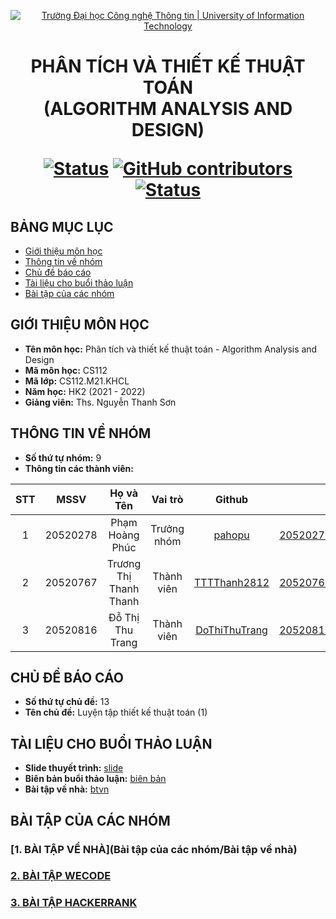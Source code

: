 <!-- Banner -->
<p align="center">
  <a href="https://www.uit.edu.vn/" title="Trường Đại học Công nghệ Thông tin" style="border: none;">
    <img src="https://i.imgur.com/WmMnSRt.png" alt="Trường Đại học Công nghệ Thông tin | University of Information Technology">
  </a>
</p>

<h1 align="center"><b>PHÂN TÍCH VÀ THIẾT KẾ THUẬT TOÁN<br>(ALGORITHM ANALYSIS AND DESIGN)</b></h>

[![Status](https://img.shields.io/badge/status-woking-brightgreen?style=flat-square)](https://github.com/DoThiThuTrang/CS112.M21.KHCL)
[![GitHub contributors](https://img.shields.io/github/contributors/DoThiThuTrang/CS112.M21.KHCL?style=flat-square)](https://github.com/DoThiThuTrang/CS112.M21.KHCL/graphs/contributors)
[![Status](https://img.shields.io/badge/language-python-green?style=flat-square)](https://github.com/DoThiThuTrang/CS112.M21.KHCL)

## BẢNG MỤC LỤC
* [Giới thiệu môn học](#giới-thiệu-môn-học)
* [Thông tin về nhóm](#thông-tin-về-nhóm)
* [Chủ đề báo cáo](#chủ-đề-báo-cáo)
* [Tài liệu cho buổi thảo luận](#tài-liệu-cho-buổi-thảo-luận)
* [Bài tập của các nhóm](#bài-tập-của-các-nhóm)

## GIỚI THIỆU MÔN HỌC
* **Tên môn học:** Phân tích và thiết kế thuật toán - Algorithm Analysis and Design
* **Mã môn học:** CS112
* **Mã lớp:** CS112.M21.KHCL
* **Năm học:** HK2 (2021 - 2022)
* **Giảng viên:** Ths. Nguyễn Thanh Sơn

## THÔNG TIN VỀ NHÓM
* **Số thứ tự nhóm:** 9
* **Thông tin các thành viên:**

| STT    | MSSV          | Họ và Tên                |Vai trò    | Github                                          | Email                   |
| :----: |:-------------:| :-----------------------:|:---------:|:-----------------------------------------------:|:-------------------------:
| 1      | 20520278      | Phạm Hoàng Phúc          |Trưởng nhóm|[pahopu](https://github.com/pahopu)              |20520278@gm.uit.edu.vn   |
| 2      | 20520767      | Trương Thị Thanh Thanh   |Thành viên |[TTTThanh2812](https://github.com/TTTThanh2812)  |20520767@gm.uit.edu.vn   |
| 3      | 20520816      | Đỗ Thị Thu Trang         |Thành viên |[DoThiThuTrang](https://github.com/DoThiThuTrang)|20520816@gm.uit.edu.vn   |

## CHỦ ĐỀ BÁO CÁO
* **Số thứ tự chủ đề:** 13
* **Tên chủ đề:** Luyện tập thiết kế thuật toán (1)

## TÀI LIỆU CHO BUỔI THẢO LUẬN
* **Slide thuyết trình:** [slide]()
* **Biên bản buổi thảo luận:** [biên bản]()
* **Bài tập về nhà:** [btvn]()

## BÀI TẬP CỦA CÁC NHÓM
### [1. BÀI TẬP VỀ NHÀ](Bài tập của các nhóm/Bài tập về nhà)
### [2. BÀI TẬP WECODE](https://github.com/DoThiThuTrang/CS112.M21.KHCL/tree/main/B%C3%A0i%20t%E1%BA%ADp%20c%E1%BB%A7a%20c%C3%A1c%20nh%C3%B3m/B%C3%A0i%20t%E1%BA%ADp%20WeCode)
### [3. BÀI TẬP HACKERRANK](https://github.com/DoThiThuTrang/CS112.M21.KHCL/tree/main/B%C3%A0i%20t%E1%BA%ADp%20c%E1%BB%A7a%20c%C3%A1c%20nh%C3%B3m/B%C3%A0i%20t%E1%BA%ADp%20HackerRank)
